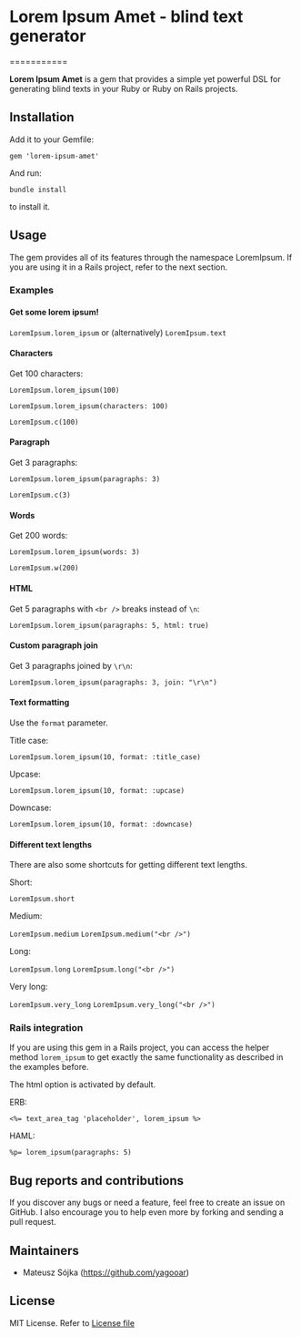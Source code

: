 # Lorem Ipsum Amet - blind text generator
===========

**Lorem Ipsum Amet** is a gem that provides a simple yet powerful DSL for generating blind texts in your Ruby or Ruby on Rails projects.

## Installation

Add it to your Gemfile:

`gem 'lorem-ipsum-amet'`

And run:

`bundle install`

to install it.

## Usage

The gem provides all of its features through the namespace LoremIpsum. If you are using it in a Rails project, refer to the next section.

### Examples

#### Get some lorem ipsum!

`LoremIpsum.lorem_ipsum` or
(alternatively) `LoremIpsum.text`

#### Characters

Get 100 characters:

`LoremIpsum.lorem_ipsum(100)`

`LoremIpsum.lorem_ipsum(characters: 100)`

`LoremIpsum.c(100)`

#### Paragraph

Get 3 paragraphs:

`LoremIpsum.lorem_ipsum(paragraphs: 3)`

`LoremIpsum.c(3)`

#### Words

Get 200 words:

`LoremIpsum.lorem_ipsum(words: 3)`

`LoremIpsum.w(200)`

#### HTML

Get 5 paragraphs with `<br />` breaks instead of `\n`:

`LoremIpsum.lorem_ipsum(paragraphs: 5, html: true)`

#### Custom paragraph join

Get 3 paragraphs joined by `\r\n`:

`LoremIpsum.lorem_ipsum(paragraphs: 3, join: "\r\n")`

#### Text formatting

Use the `format` parameter.

Title case:

`LoremIpsum.lorem_ipsum(10, format: :title_case)`

Upcase:

`LoremIpsum.lorem_ipsum(10, format: :upcase)`

Downcase:

`LoremIpsum.lorem_ipsum(10, format: :downcase)`

#### Different text lengths

There are also some shortcuts for getting different text lengths.

Short:

`LoremIpsum.short`

Medium:

`LoremIpsum.medium`
`LoremIpsum.medium("<br />")`

Long:

`LoremIpsum.long`
`LoremIpsum.long("<br />")`

Very long:

`LoremIpsum.very_long`
`LoremIpsum.very_long("<br />")`

### Rails integration

If you are using this gem in a Rails project, you can access the helper method `lorem_ipsum` to get exactly the same functionality as described in the examples before.

The html option is activated by default.

ERB:

`<%= text_area_tag 'placeholder', lorem_ipsum %>`

HAML:

`%p= lorem_ipsum(paragraphs: 5)`

## Bug reports and contributions

If you discover any bugs or need a feature, feel free to create an issue on GitHub. I also encourage you to help even more by forking and sending a pull request.

## Maintainers

* Mateusz Sójka (https://github.com/yagooar)

## License

MIT License. Refer to [License file](https://github.com/yagooar/lorem_ipsum_amet/blob/master/LICENSE.txt)

